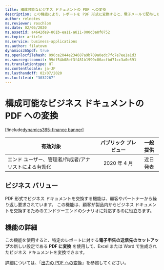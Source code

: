 ```yaml
---
title: 構成可能なビジネス ドキュメントの PDF への変換
description: この機能により、レポートを PDF 形式に変換すると、電子メールで配布したりアーカイブや他の宛先に送信したりできるようになります。
author: relnotes
ms.reviewer: roschlom
ms.date: 02/05/2020
ms.assetid: a4642de9-801b-ea11-a811-000d3a8f0752
ms.topic: article
ms.service: business-applications
ms.author: filatovm
dynamics365pdf: true
ms.openlocfilehash: 090ce2044e234687a9b709a0edc7fc7e7ee1a1d3
ms.sourcegitcommit: 99df54b08ef3f481b1999c80acfbd71cc3a0e591
ms.translationtype: HT
ms.contentlocale: ja-JP
ms.lasthandoff: 02/07/2020
ms.locfileid: "3032267"
---
```

# <a name="configurable-business-documents-conversion-to-pdf"></a>構成可能なビジネス ドキュメントの PDF への変換
[!include[dynamics365-finance banner](../includes/dynamics365-finance.md)]

| 有効対象    |  パブリック プレビュー | 一般提供 | 
| ---------- | :----------: |:----------: |
|エンド ユーザー、管理者/作成者/アナリストによる有効化|2020 年 4 月| 近日発表|


## <a name="business-value"></a>ビジネス バリュー
<!-- bv start -->
PDF 形式でビジネス ドキュメントを交換する機能は、顧客やパートナーから繰り返し要求されています。 この機能は、顧客が製品内からビジネス ドキュメントを交換するためのエンドツーエンドのシナリオに対応するのに役立ちます。
<!-- bv end -->



## <a name="feature-details"></a>機能の詳細
<!--feature detail start -->
この機能を使用すると、特定のレポートに対する**電子申告の送信先のセットアップ**の新しい設定である **PDF に変換** を使用して、Excel または Word で生成されたビジネス ドキュメントを変換できます。 

詳細については、「[出力の PDF への変換](https://docs.microsoft.com/dynamics365/fin-ops-core/dev-itpro/analytics/electronic-reporting-destinations?toc=/dynamics365/finance/toc.json#OutputConversionToPDF)」を参照してください。
<!--feature detail end -->









